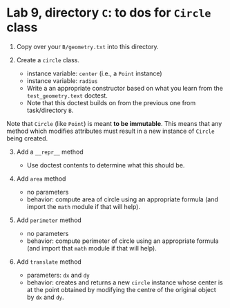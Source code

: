 # Lab 9, directory `C`: to dos for `Circle` class

1. Copy over your `B/geometry.txt` into this directory.

2. Create a `circle` class.
    * instance variable: `center` (i.e., a `Point` instance)
    * instance variable: `radius`
    * Write a an appropriate constructor based on what you
      learn from the `test_geometry.text` doctest.
    * Note that this doctest builds on from the previous one
      from task/directory `B`.

Note that `Circle` (like `Point`) is meant **to be immutable**. This
means that any method which modifies attributes must result in a new
instance of `Circle` being created.

3. Add a `__repr__` method
    * Use doctest contents to determine what this should be.

4. Add `area` method
    * no parameters
    * behavior: compute area of circle using an appropriate
      formula (and import the `math` module if that will help).

5. Add `perimeter` method
    * no parameters
    * behavior: compute perimeter of circle using an appropriate
      formula (and import that `math` module if that will help).

6.  Add `translate` method
    * parameters: `dx` and `dy`
    * behavior: creates and returns a new `circle` instance whose
      center is at the point obtained by modifying the centre
      of the original object by `dx` and `dy`.
